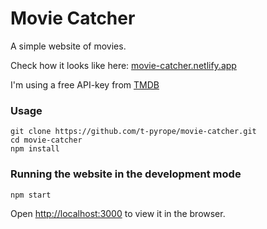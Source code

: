 # Movie Catcher

A simple website of movies.

Check how it looks like here: [movie-catcher.netlify.app](https://movie-catcher.netlify.app/)

I'm using a free API-key from [TMDB](https://www.themoviedb.org/)

### Usage
```
git clone https://github.com/t-pyrope/movie-catcher.git
cd movie-catcher
npm install
```
### Running the website in the development mode

`npm start`

Open [http://localhost:3000](http://localhost:3000) to view it in the browser.
